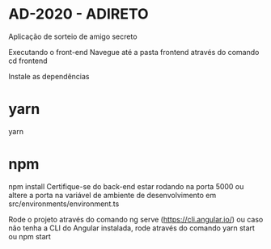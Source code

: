 # AD-2020 - ADIRETO

Aplicação de sorteio de amigo secreto

Executando o front-end
Navegue até a pasta frontend através do comando cd frontend

Instale as dependências

# yarn

yarn

# npm

npm install
Certifique-se do back-end estar rodando na porta 5000 ou altere a porta na variável de ambiente de desenvolvimento em src/environments/environment.ts

Rode o projeto através do comando ng serve (https://cli.angular.io/) ou caso não tenha a CLI do Angular instalada, rode através do comando yarn start ou npm start
